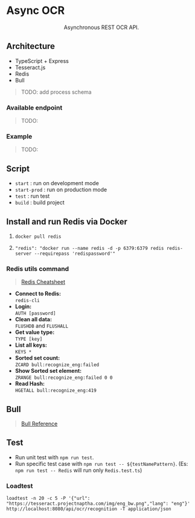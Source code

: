 # Async OCR
<p style="text-align: center">
Asynchronous REST OCR API.
</p>

## Architecture
- TypeScript + Express
- Tesseract.js
- Redis
- Bull

> TODO: add process schema

### Available endpoint

> TODO:

### Example

> TODO:

## Script

- `start` : run on development mode 
- `start-prod` : run on production mode
- `test` : run test
- `build` : build project

## Install and run Redis via Docker
1. `docker pull redis`

2. `"redis": "docker run --name redis -d -p 6379:6379 redis redis-server --requirepass 'redispassword'"`

### Redis utils command

> [Redis Cheatsheet](https://quickref.me/redis)

- **Connect to Redis:** <br/> `redis-cli`
- **Login:** <br/> `AUTH [password]`
- **Clean all data:** <br/> `FLUSHDB` and `FLUSHALL`
- **Get value type:** <br/> `TYPE [key]`
- **List all keys:** <br/> `KEYS *`
- **Sorted set count:** <br/> `ZCARD bull:recognize_eng:failed`
- **Show Sorted set element:** <br/> `ZRANGE bull:recognize_eng:failed 0 0`
- **Read Hash:** <br/> `HGETALL bull:recognize_eng:419`

## Bull

> [Bull Reference](https://github.com/OptimalBits/bull/blob/develop/REFERENCE.md)

## Test

- Run unit test with `npm run test`.
- Run specific test case with `npm run test -- ${testNamePattern}`. (Es: `npm run test -- Redis` will run only `Redis.test.ts`)

### Loadtest
`loadtest -n 20 -c 5 -P '{"url": "https://tesseract.projectnaptha.com/img/eng_bw.png","lang": "eng"}' http://localhost:8080/api/ocr/recognition -T application/json`